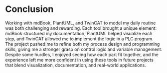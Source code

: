 # Conclusion

Working with mdBook, PlantUML, and TwinCAT to model my daily routine was both challenging and rewarding. Each tool brought a unique element: mdBook structured my documentation, PlantUML helped visualize each step, and TwinCAT allowed me to implement the logic in a PLC program. The project pushed me to refine both my process design and programming skills, giving me a stronger grasp on control logic and variable management. Despite some hurdles, I enjoyed seeing how each part fit together, and the experience left me more confident in using these tools in future projects that blend visualization, documentation, and real-world applications.